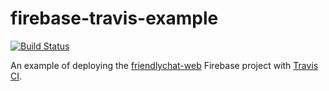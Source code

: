 # firebase-travis-example

[![Build Status](https://travis-ci.com/jgollhardt/firebase-travis-example.svg?branch=master)](https://travis-ci.com/jgollhardt/firebase-travis-example)

An example of deploying the [friendlychat-web](https://github.com/firebase/friendlychat-web) Firebase project with [Travis CI](https://travis-ci.org).
